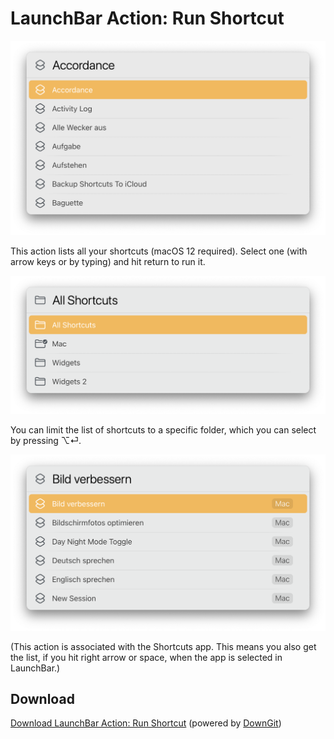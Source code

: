 # LaunchBar Action: Run Shortcut

<img src="screenshot_01.png" width="600"/> 

This action lists all your shortcuts (macOS 12 required). Select one (with arrow keys or by typing) and hit return to run it.

<img src="screenshot_02.png" width="600"/> 

You can limit the list of shortcuts to a specific folder, which you can select by pressing ⌥⏎.

<img src="screenshot_03.png" width="600"/> 


(This action is associated with the Shortcuts app. This means you also get the list, if you hit right arrow or space, when the app is selected in LaunchBar.)
 

## Download

[Download LaunchBar Action: Run Shortcut](https://minhaskamal.github.io/DownGit/#/home?url=https://github.com/Ptujec/LaunchBar/tree/master/Run-Shortcut) (powered by [DownGit](https://github.com/MinhasKamal/DownGit)) 